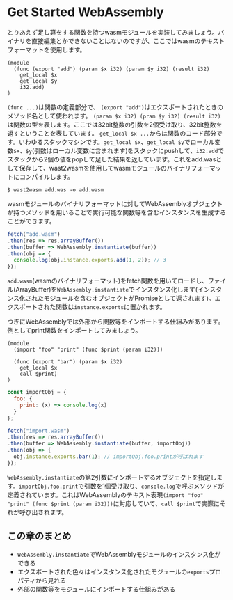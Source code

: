 # Get Started WebAssembly

とりあえず足し算をする関数を持つwasmモジュールを実装してみましょう。バイナリを直接編集とかできないことはないのですが、ここではwasmのテキストフォーマットを使用します。

```
(module
  (func (export "add") (param $x i32) (param $y i32) (result i32)
    get_local $x
    get_local $y
    i32.add)
)
```

`(func ...)`は関数の定義部分で、
`(export "add")`はエクスポートされたときのメソッド名として使われます。
`(param $x i32) (pram $y i32) (result i32)`は関数の型を表します。ここでは32bit整数の引数を2個受け取り、32bit整数を返すということを表しています。
`get_local $x ...`からは関数のコード部分です。いわゆるスタックマシンです。`get_local $x`、`get_local $y`でローカル変数`$x`、`$y`(引数はローカル変数に含まれます)をスタックにpushして、`i32.add`でスタックから2個の値をpopして足した結果を返しています。これをadd.wasとして保存して、wast2wasmを使用してwasmモジュールのバイナリフォーマットにコンパイルします。

```
$ wast2wasm add.was -o add.wasm
```

wasmモジュールのバイナリフォーマットに対してWebAssemblyオブジェクトが持つメソッドを用いることで実行可能な関数等を含むインスタンスを生成することができます。

```js
fetch("add.wasm")
.then(res => res.arrayBuffer())
.then(buffer => WebAssembly.instantiate(buffer))
.then(obj => {
  console.log(obj.instance.exports.add(1, 2)); // 3
});
```

`add.wasm`(wasmのバイナリフォーマット)をfetch関数を用いてロードし、ファイル(ArrayBuffer)を`WebAssembly.instantiate`でインスタンス化します(インスタンス化されたモジュールを含むオブジェクトがPromiseとして返されます)。エクスポートされた関数は`instance.exports`に置かれます。

つぎにWebAssemblyでは外部から関数等をインポートする仕組みがあります。例としてprint関数をインポートしてみましょう。

```
(module
  (import "foo" "print" (func $print (param i32)))

  (func (export "bar") (param $x i32)
    get_local $x
    call $print)
)
```

```js
const importObj = {
  foo: {
    print: (x) => console.log(x)
  }
};

fetch("import.wasm")
.then(res => res.arrayBuffer())
.then(buffer => WebAssembly.instantiate(buffer, importObj))
.then(obj => {
  obj.instance.exports.bar(1); // importObj.foo.printが呼ばれます
});
```

`WebAssembly.instantiate`の第2引数にインポートするオブジェクトを指定します。`importObj.foo.print`で引数を1個受け取り、`console.log`で呼ぶメソッドが定義されています。これはWebAssemblyのテキスト表現`(import "foo" "print" (func $print (param i32)))`に対応していて、`call $print`で実際にそれが呼び出されます。

## この章のまとめ

* `WebAssembly.instantiate`でWebAssemblyモジュールのインスタンス化ができる
* エクスポートされた色々はインスタンス化されたモジュールの`exports`プロパティから見れる
* 外部の関数等をモジュールにインポートする仕組みがある
